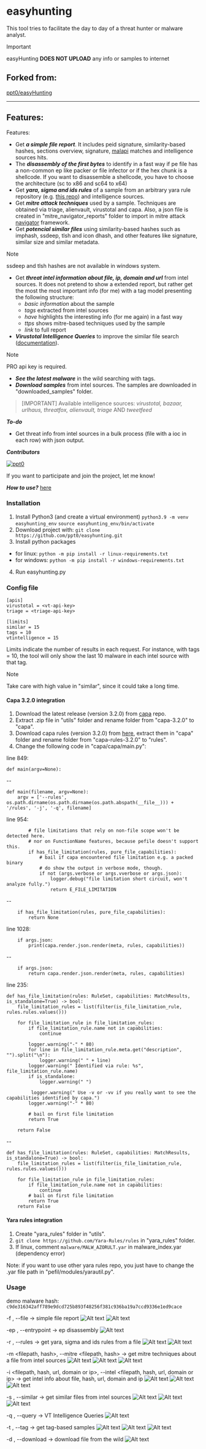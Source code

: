 # easyhunting

This tool tries to facilitate the day to day of a threat hunter or malware analyst.

> [!IMPORTANT]
> easyHunting **DOES NOT UPLOAD** any info or samples to internet


## Forked from:
[ppt0/easyHunting](https://github.com/ppt0/easyhunting)

---
## Features:
Features:
* Get ***a simple file report***. It includes peid signature, similarity-based hashes, sections overview, signature, [malapi](https://malapi.io/) matches and intelligence sources hits.
* The ***disassembly of the first bytes*** to identify in a fast way if pe file has a non-common ep like packer or file infector or if the hex chunk is a shellcode. If you want to disassemble a shellcode, you have to choose the architecture (sc to x86 and sc64 to x64)
* Get ***yara, sigma and ids rules*** of a sample from an arbitrary yara rule repository (e.g. [this repo](https://github.com/Yara-Rules/rules)) and intelligence sources.
* Get ***mitre attack techniques*** used by a sample. Techniques are obtained via triage, alienvault, virustotal and capa. Also, a json file is created in "mitre_navigator_reports" folder to import in mitre attack [navigator](https://mitre-attack.github.io/attack-navigator/) framework.
* Get ***potencial similar files*** using similarity-based hashes such as imphash, ssdeep, tlsh and icon dhash, and other features like signature, similar size and similar metadata. 
>[!NOTE]
>ssdeep and tlsh hashes are not available in windows system.
* Get ***threat intel information about file, ip, domain and url*** from intel sources. It does not pretend to show a extended report,  but rather get the most the most important info (for me) with a tag model presenting the following structure:
    - *basic information* about the sample
    - *tags* extracted from intel sources
    - *have* highlights the interesting info (for me again) in a fast way
    - *ttps* shows mitre-based techniques used by the sample
    - *link* to full report
* ***Virustotal Intelligence Queries*** to improve the similar file search ([documentation](https://support.virustotal.com/hc/en-us/articles/360001385897-File-search-modifiers)).
>[!NOTE]
> PRO api key is required.
* ***See the latest malware*** in the wild searching with tags.
* ***Download samples*** from intel sources. The samples are downloaded in "downloaded_samples" folder.


>[IMPORTANT]
> Available intelligence sources: *virustotal, bazaar, urlhaus, threatfox, alienvault, triage* AND *tweetfeed*


***To-do***
* Get threat info from intel sources in a bulk process (file with a ioc in each row) with json output.

***Contributors***

[<img alt="ppt0" src="https://img.shields.io/badge/linkedin-ppt0-blue">](https://www.linkedin.com/in/jtmartinezgarre/)

If you want to participate and join the project, let me know!

***How to use?*** [here](#Usage)

### **Installation**
1. Install Python3 (and create a virtual environment)
            `python3.9 -m venv easyhunting_env`
            `source easyhunting_env/bin/activate`
2. Download project with: `git clone https://github.com/ppt0/easyhunting.git`
3. Install python packages
- for linux: `python -m pip install -r linux-requirements.txt`
- for windows: `python -m pip install -r windows-requirements.txt`
4. Run easyhunting.py

### **Config file**
```
[apis]
virustotal = <vt-api-key>
triage = <triage-api-key>

[limits]
similar = 15
tags = 10
vtintelligence = 15
```

Limits indicate the number of results in each request. For instance, with tags = 10, the tool will only show the last 10 malware in each intel source with that tag. 
>[!NOTE]
>Take care with high value in "similar", since it could take a long time.

#### **Capa 3.2.0 integration**
1. Download the latest release (version 3.2.0) from [capa](https://github.com/mandiant/capa/archive/refs/tags/v3.2.0.zip) repo.
2. Extract .zip file in "utils" folder and rename folder from "capa-3.2.0" to "capa".
3. Download capa rules (version 3.2.0) from [here](https://github.com/mandiant/capa-rules/releases/tag/v3.2.0), extract them in "capa" folder and rename folder from "capa-rules-3.2.0" to "rules".
4. Change the following code in "capa/capa/main.py":

line 849:
```
def main(argv=None):
```
--
```
def main(filename, argv=None):
    argv = ['--rules', os.path.dirname(os.path.dirname(os.path.abspath(__file__))) + '/rules', '-j', '-q', filename]
```

line 954:
```
        # file limitations that rely on non-file scope won't be detected here.
        # nor on FunctionName features, because pefile doesn't support this.
        if has_file_limitation(rules, pure_file_capabilities):
            # bail if capa encountered file limitation e.g. a packed binary
            # do show the output in verbose mode, though.
            if not (args.verbose or args.vverbose or args.json):
                logger.debug("file limitation short circuit, won't analyze fully.")
                return E_FILE_LIMITATION
```
--
```
    if has_file_limitation(rules, pure_file_capabilities):
        return None
```

line 1028:
```
    if args.json:
        print(capa.render.json.render(meta, rules, capabilities))
```
--
```
    if args.json:
        return capa.render.json.render(meta, rules, capabilities)
```

line 235:
```
def has_file_limitation(rules: RuleSet, capabilities: MatchResults, is_standalone=True) -> bool:
    file_limitation_rules = list(filter(is_file_limitation_rule, rules.rules.values()))

    for file_limitation_rule in file_limitation_rules:
        if file_limitation_rule.name not in capabilities:
            continue

        logger.warning("-" * 80)
        for line in file_limitation_rule.meta.get("description", "").split("\n"):
            logger.warning(" " + line)
        logger.warning(" Identified via rule: %s", file_limitation_rule.name)
        if is_standalone:
            logger.warning(" ")
   
         logger.warning(" Use -v or -vv if you really want to see the capabilities identified by capa.")
        logger.warning("-" * 80)

        # bail on first file limitation
        return True

    return False
```
--
```
def has_file_limitation(rules: RuleSet, capabilities: MatchResults, is_standalone=True) -> bool:
    file_limitation_rules = list(filter(is_file_limitation_rule, rules.rules.values()))

    for file_limitation_rule in file_limitation_rules:
        if file_limitation_rule.name not in capabilities:
            continue
        # bail on first file limitation
        return True
    return False
```

#### **Yara rules integration**
1. Create "yara_rules" folder in "utils".
2. `git clone https://github.com/Yara-Rules/rules` in "yara_rules" folder.
3. If linux, comment `malware/MALW_AZORULT.yar` in malware_index.yar (dependency error)

Note: if you want to use other yara rules repo, you just have to change the .yar file path in "pefil/modules/yarautil.py".

### **Usage**

demo malware hash: `c9de316342aff789e9dcd725b893f48256f381c936ba19a7ccd9336e1ed9cace`

-f <filepath>, --file <filepath> -> simple file report
![Alt text](demo/file1.PNG?raw=true "Title")
![Alt text](demo/file2.PNG?raw=true "Title")
  
-ep <filepath>, --entrypoint <filepath> -> ep disassembly
 ![Alt text](demo/ep.PNG?raw=true "Title")

-r <filepath>, --rules <filepath> -> get yara, sigma and ids rules from a file
 ![Alt text](demo/rules1.PNG?raw=true "Title")
 ![Alt text](demo/rules2.PNG?raw=true "Title")

-m <filepath, hash>, --mitre <filepath, hash> -> get mitre techniques about a file from intel sources
 ![Alt text](demo/mitre1.PNG?raw=true "Title")
 ![Alt text](demo/mitre2.PNG?raw=true "Title")
 ![Alt text](demo/mitre3.PNG?raw=true "Title")

-i <filepath, hash, url, domain or ip>, --intel <filepath, hash, url, domain or ip> -> get intel info about file, hash, url, domain and ip
 ![Alt text](demo/intel1.PNG?raw=true "Title")
 ![Alt text](demo/intel2.PNG?raw=true "Title")
 ![Alt text](demo/intel3.PNG?raw=true "Title")

-s <filepath>, --similar <filepath> -> get similar files from intel sources
 ![Alt text](demo/similar1.PNG?raw=true "Title")
 ![Alt text](demo/similar2.PNG?raw=true "Title")
 ![Alt text](demo/similar3.PNG?raw=true "Title")

-q <vtiquery>, --query <vtiquery> -> VT Intelligence Queries
 ![Alt text](demo/vti.PNG?raw=true "Title")

-t <tag>, --tag <tag> -> get tag-based samples
 ![Alt text](demo/tag1.PNG?raw=true "Title")
 ![Alt text](demo/tag2.PNG?raw=true "Title")
 ![Alt text](demo/tag3.PNG?raw=true "Title")

-d <hash>, --download <hash> -> download file from the wild
 ![Alt text](demo/download.PNG?raw=true "Title")